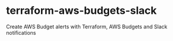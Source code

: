# terraform-aws-budgets-slack
Create AWS Budget alerts with Terraform, AWS Budgets and Slack notifications
